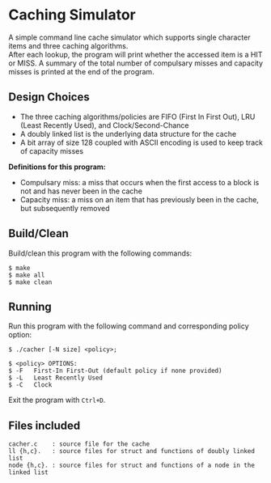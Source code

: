 # Caching Simulator
A simple command line cache simulator which supports single character items and three caching algorithms.\
After each lookup, the program will print whether the accessed item is a HIT or MISS. A summary of the total number of compulsary misses and capacity misses is printed at the end of the program.

## Design Choices
- The three caching algorithms/policies are FIFO (First In First Out), LRU (Least Recently Used), and Clock/Second-Chance
- A doubly linked list is the underlying data structure for the cache
- A bit array of size 128 coupled with ASCII encoding is used to keep track of capacity misses

**Definitions for this program:**
- Compulsary miss: a miss that occurs when the first access to a block is not and has never been in the cache
- Capacity miss: a miss on an item that has previously been in the cache, but subsequently removed

## Build/Clean
Build/clean this program with the following commands: 

    $ make
    $ make all
    $ make clean

## Running
Run this program with the following command and corresponding policy option:

    $ ./cacher [-N size] <policy>;

    $ <policy> OPTIONS:
    $ -F   First-In First-Out (default policy if none provided)
    $ -L   Least Recently Used
    $ -C   Clock

Exit the program with `Ctrl+D`.

## Files included
    cacher.c    : source file for the cache
    ll {h,c}.   : source files for struct and functions of doubly linked list
    node {h,c}. : source files for struct and functions of a node in the linked list
